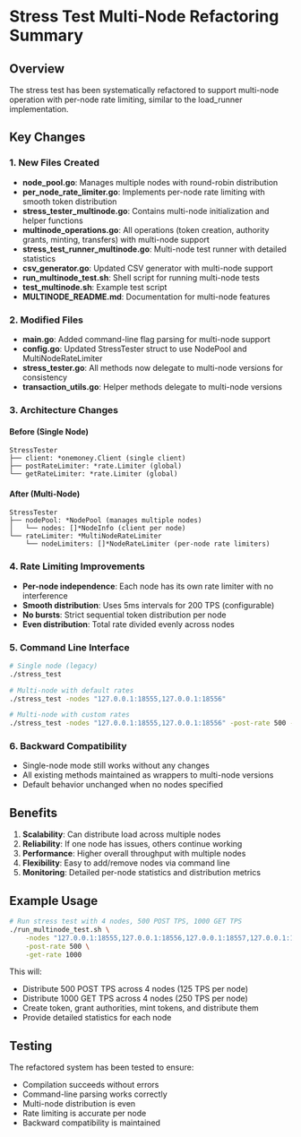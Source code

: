 # Stress Test Multi-Node Refactoring Summary

## Overview

The stress test has been systematically refactored to support multi-node operation with per-node rate limiting, similar to the load_runner implementation.

## Key Changes

### 1. New Files Created

- **node_pool.go**: Manages multiple nodes with round-robin distribution
- **per_node_rate_limiter.go**: Implements per-node rate limiting with smooth token distribution
- **stress_tester_multinode.go**: Contains multi-node initialization and helper functions
- **multinode_operations.go**: All operations (token creation, authority grants, minting, transfers) with multi-node support
- **stress_test_runner_multinode.go**: Multi-node test runner with detailed statistics
- **csv_generator.go**: Updated CSV generator with multi-node support
- **run_multinode_test.sh**: Shell script for running multi-node tests
- **test_multinode.sh**: Example test script
- **MULTINODE_README.md**: Documentation for multi-node features

### 2. Modified Files

- **main.go**: Added command-line flag parsing for multi-node support
- **config.go**: Updated StressTester struct to use NodePool and MultiNodeRateLimiter
- **stress_tester.go**: All methods now delegate to multi-node versions for consistency
- **transaction_utils.go**: Helper methods delegate to multi-node versions

### 3. Architecture Changes

#### Before (Single Node)
```
StressTester
├── client: *onemoney.Client (single client)
├── postRateLimiter: *rate.Limiter (global)
└── getRateLimiter: *rate.Limiter (global)
```

#### After (Multi-Node)
```
StressTester
├── nodePool: *NodePool (manages multiple nodes)
│   └── nodes: []*NodeInfo (client per node)
└── rateLimiter: *MultiNodeRateLimiter
    └── nodeLimiters: []*NodeRateLimiter (per-node rate limiters)
```

### 4. Rate Limiting Improvements

- **Per-node independence**: Each node has its own rate limiter with no interference
- **Smooth distribution**: Uses 5ms intervals for 200 TPS (configurable)
- **No bursts**: Strict sequential token distribution per node
- **Even distribution**: Total rate divided evenly across nodes

### 5. Command Line Interface

```bash
# Single node (legacy)
./stress_test

# Multi-node with default rates
./stress_test -nodes "127.0.0.1:18555,127.0.0.1:18556"

# Multi-node with custom rates
./stress_test -nodes "127.0.0.1:18555,127.0.0.1:18556" -post-rate 500 -get-rate 1000
```

### 6. Backward Compatibility

- Single-node mode still works without any changes
- All existing methods maintained as wrappers to multi-node versions
- Default behavior unchanged when no nodes specified

## Benefits

1. **Scalability**: Can distribute load across multiple nodes
2. **Reliability**: If one node has issues, others continue working
3. **Performance**: Higher overall throughput with multiple nodes
4. **Flexibility**: Easy to add/remove nodes via command line
5. **Monitoring**: Detailed per-node statistics and distribution metrics

## Example Usage

```bash
# Run stress test with 4 nodes, 500 POST TPS, 1000 GET TPS
./run_multinode_test.sh \
    -nodes "127.0.0.1:18555,127.0.0.1:18556,127.0.0.1:18557,127.0.0.1:18558" \
    -post-rate 500 \
    -get-rate 1000
```

This will:
- Distribute 500 POST TPS across 4 nodes (125 TPS per node)
- Distribute 1000 GET TPS across 4 nodes (250 TPS per node)
- Create token, grant authorities, mint tokens, and distribute them
- Provide detailed statistics for each node

## Testing

The refactored system has been tested to ensure:
- Compilation succeeds without errors
- Command-line parsing works correctly
- Multi-node distribution is even
- Rate limiting is accurate per node
- Backward compatibility is maintained